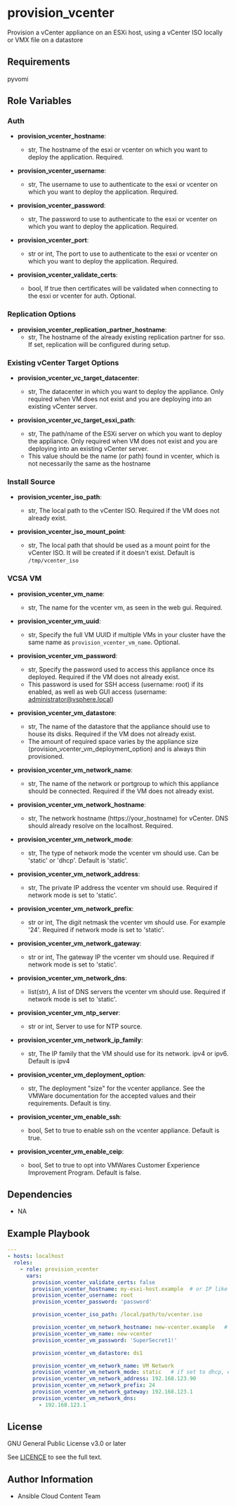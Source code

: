 # provision_vcenter

Provision a vCenter appliance on an ESXi host, using a vCenter ISO locally or VMX file on a datastore

## Requirements

pyvomi

## Role Variables

### Auth
- **provision_vcenter_hostname**:
  - str, The hostname of the esxi or vcenter on which you want to deploy the application. Required.

- **provision_vcenter_username**:
  - str, The username to use to authenticate to the esxi or vcenter on which you want to deploy the application. Required.

- **provision_vcenter_password**:
  - str, The password to use to authenticate to the esxi or vcenter on which you want to deploy the application. Required.

- **provision_vcenter_port**:
  - str or int, The port to use to authenticate to the esxi or vcenter on which you want to deploy the application. Required.

- **provision_vcenter_validate_certs**:
  - bool, If true then certificates will be validated when connecting to the esxi or vcenter for auth. Optional.

### Replication Options

- **provision_vcenter_replication_partner_hostname**:
  - str, The hostname of the already existing replication partner for sso. If set, replication will be configured during setup.

### Existing vCenter Target Options

- **provision_vcenter_vc_target_datacenter**:
  - str, The datacenter in which you want to deploy the appliance. Only required when VM does not exist and you are deploying into an existing vCenter server.

- **provision_vcenter_vc_target_esxi_path**:
  - str, The path/name of the ESXi server on which you want to deploy the appliance. Only required when VM does not exist and you are deploying into an existing vCenter server.
  - This value should be the name (or path) found in vcenter, which is not necessarily the same as the hostname

### Install Source
- **provision_vcenter_iso_path**:
  - str, The local path to the vCenter ISO. Required if the VM does not already exist.

- **provision_vcenter_iso_mount_point**:
  - str, The local path that should be used as a mount point for the vCenter ISO. It will be created if it doesn't exist. Default is `/tmp/vcenter_iso`

### VCSA VM
- **provision_vcenter_vm_name**:
  - str, The name for the vcenter vm, as seen in the web gui. Required.

- **provision_vcenter_vm_uuid**:
  - str, Specify the full VM UUID if multiple VMs in your cluster have the same name as `provision_vcenter_vm_name`. Optional.

- **provision_vcenter_vm_password**:
  - str, Specify the password used to access this appliance once its deployed. Required if the VM does not already exist.
  - This password is used for SSH access (username: root) if its enabled, as well as web GUI access (username: administrator@vsphere.local)

- **provision_vcenter_vm_datastore**:
  - str, The name of the datastore that the appliance should use to house its disks. Required if the VM does not already exist.
  - The amount of required space varies by the appliance size (provision_vcenter_vm_deployment_option) and is always thin provisioned.

- **provision_vcenter_vm_network_name**:
  - str, The name of the network or portgroup to which this appliance should be connected. Required if the VM does not already exist.

- **provision_vcenter_vm_network_hostname**:
  - str, The network hostname (https://your_hostname) for vCenter. DNS should already resolve on the localhost. Required.

- **provision_vcenter_vm_network_mode**:
  - str, The type of network mode the vcenter vm should use. Can be 'static' or 'dhcp'. Default is 'static'.

- **provision_vcenter_vm_network_address**:
  - str, The private IP address the vcenter vm should use. Required if network mode is set to 'static'.

- **provision_vcenter_vm_network_prefix**:
  - str or int, The digit netmask the vcenter vm should use. For example '24'.  Required if network mode is set to 'static'.

- **provision_vcenter_vm_network_gateway**:
  - str or int, The gateway IP the vcenter vm should use. Required if network mode is set to 'static'.

- **provision_vcenter_vm_network_dns**:
  - list(str), A list of DNS servers the vcenter vm should use. Required if network mode is set to 'static'.

- **provision_vcenter_vm_ntp_server**:
  - str or int, Server to use for NTP source.

- **provision_vcenter_vm_network_ip_family**:
  - str, The IP family that the VM should use for its network. ipv4 or ipv6. Default is ipv4

- **provision_vcenter_vm_deployment_option**:
  - str, The deployment "size" for the vcenter appliance. See the VMWare documentation for the accepted values and their requirements. Default is tiny.

- **provision_vcenter_vm_enable_ssh**:
  - bool, Set to true to enable ssh on the vcenter appliance. Default is true.

- **provision_vcenter_vm_enable_ceip**:
  - bool, Set to true to opt into VMWares Customer Experience Improvement Program. Default is false.

## Dependencies

- NA

## Example Playbook
```yaml
---
- hosts: localhost
  roles:
    - role: provision_vcenter
      vars:
        provision_vcenter_validate_certs: false
        provision_vcenter_hostname: my-esxi-host.example  # or IP like 192.168.123.5
        provision_vcenter_username: root
        provision_vcenter_password: 'password'

        provision_vcenter_iso_path: /local/path/to/vcenter.iso

        provision_vcenter_vm_network_hostname: new-vcenter.example   # DNS must resolve on localhost
        provision_vcenter_vm_name: new-vcenter
        provision_vcenter_vm_password: 'SuperSecret1!'

        provision_vcenter_vm_datastore: ds1

        provision_vcenter_vm_network_name: VM Network
        provision_vcenter_vm_network_mode: static   # if set to dhcp, exclude the following variables
        provision_vcenter_vm_network_address: 192.168.123.90
        provision_vcenter_vm_network_prefix: 24
        provision_vcenter_vm_network_gateway: 192.168.123.1
        provision_vcenter_vm_network_dns:
          - 192.168.123.1
```

License
-------

GNU General Public License v3.0 or later

See [LICENCE](https://github.com/ansible-collections/cloud.aws_troubleshooting/blob/main/LICENSE) to see the full text.

Author Information
------------------

- Ansible Cloud Content Team
